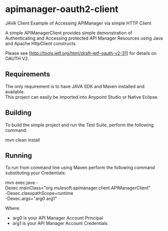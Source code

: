 apimanager-oauth2-client
========================

JAVA Client Example of Accessing APIManager via simple HTTP Client

A simple APIManagerClient provides simple demonstration of Authenticating and
Accessing protected API Manager Resources using Java and Apache HttpClient constructs.
 

Please see [http://tools.ietf.org/html/draft-ietf-oauth-v2-31] for details on OAUTH V2.


Requirements
------------
The only requirement is to have JAVA SDK and Maven installed and available.  
This project can easily be imported into Anypoint Studio or Native Eclipse. 

Building
--------
To build the simple project and run the Test Suite, perform the following command:

mvn clean install


Running
-------
To run from command line using Maven perform the following command substituting your Credentials:

mvn exec:java -Dexec.mainClass="org.mulesoft.apimanager.client.APIManagerClient" \
 -Dexec.classpathScope=runtime \
 -Dexec.args="arg0 arg1"

Where: 
* arg0 is your API Manager Account Principal
* arg1 is your API Manager Account Credentials


